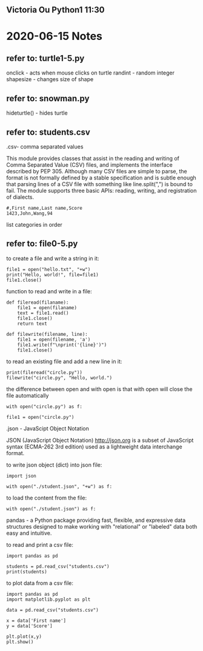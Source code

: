 ## Victoria Ou Python1 11:30

# 2020-06-15 Notes

## refer to: turtle1-5.py

onclick - acts when mouse clicks on turtle
randint - random integer
shapesize - changes size of shape

## refer to: snowman.py

hideturtle() - hides turtle 

## refer to: students.csv

.csv- comma separated values

This module provides classes that assist in the reading and writing
of Comma Separated Value (CSV) files, and implements the interface
described by PEP 305.  Although many CSV files are simple to parse,
the format is not formally defined by a stable specification and
is subtle enough that parsing lines of a CSV file with something
like line.split(",") is bound to fail.  The module supports three
basic APIs: reading, writing, and registration of dialects.

```
#,First name,Last name,Score
1423,John,Wang,94
```
list categories in order

## refer to: file0-5.py

to create a file and write a string in it:
```
file1 = open("hello.txt", "+w")
print("Hello, world!", file=file1)
file1.close()
```

function to read and write in a file:
```
def fileread(filaname):
    file1 = open(filaname)
    text = file1.read()
    file1.close()
    return text

def filewrite(filename, line):
    file1 = open(filename, 'a')
    file1.write(f"\nprint('{line}')")
    file1.close()
```

to read an existing file and add a new line in it:
```
print(fileread("circle.py"))
filewrite("circle.py", "Hello, world.")
```
the difference between open and with open is that with open will close the file automatically
```
with open("circle.py") as f:
```
```
file1 = open("circle.py")
```

.json - JavaScipt Object Notation

JSON (JavaScript Object Notation) <http://json.org> is a subset of
JavaScript syntax (ECMA-262 3rd edition) used as a lightweight data
interchange format.

to write json object (dict) into json file:
```
import json

with open("./student.json", "+w") as f:
```

to load the content from the file:
```
with open("./student.json") as f:
```

pandas - a Python package providing fast, flexible, and expressive data
structures designed to make working with "relational" or "labeled" data both
easy and intuitive.

to read and print a csv file:
```
import pandas as pd

students = pd.read_csv("students.csv")
print(students)
```

to plot data from a csv file:
```
import pandas as pd 
import matplotlib.pyplot as plt

data = pd.read_csv("students.csv")

x = data['First name']
y = data['Score']

plt.plot(x,y)
plt.show()
```